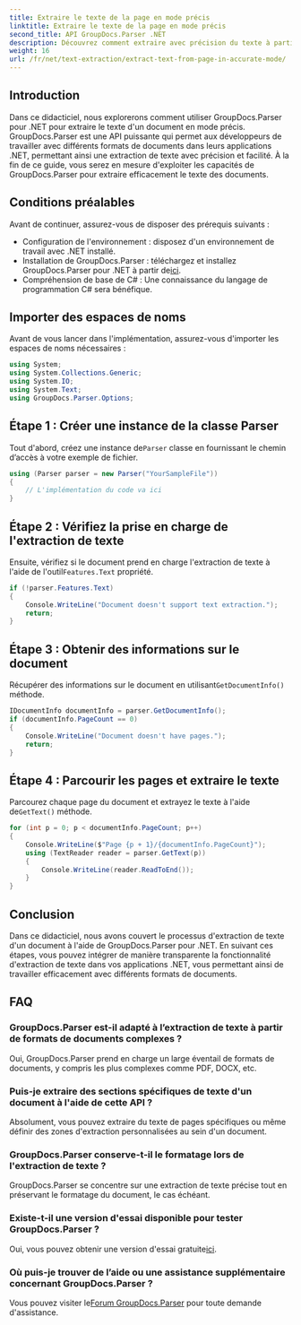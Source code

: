 ```yaml
---
title: Extraire le texte de la page en mode précis
linktitle: Extraire le texte de la page en mode précis
second_title: API GroupDocs.Parser .NET
description: Découvrez comment extraire avec précision du texte à partir de documents à l'aide de GroupDocs.Parser pour .NET dans ce didacticiel complet.
weight: 16
url: /fr/net/text-extraction/extract-text-from-page-in-accurate-mode/
---
```

## Introduction
Dans ce didacticiel, nous explorerons comment utiliser GroupDocs.Parser pour .NET pour extraire le texte d'un document en mode précis. GroupDocs.Parser est une API puissante qui permet aux développeurs de travailler avec différents formats de documents dans leurs applications .NET, permettant ainsi une extraction de texte avec précision et facilité. À la fin de ce guide, vous serez en mesure d'exploiter les capacités de GroupDocs.Parser pour extraire efficacement le texte des documents.
## Conditions préalables
Avant de continuer, assurez-vous de disposer des prérequis suivants :
- Configuration de l'environnement : disposez d'un environnement de travail avec .NET installé.
-  Installation de GroupDocs.Parser : téléchargez et installez GroupDocs.Parser pour .NET à partir de[ici](https://releases.groupdocs.com/parser/net/).
- Compréhension de base de C# : Une connaissance du langage de programmation C# sera bénéfique.
## Importer des espaces de noms
Avant de vous lancer dans l'implémentation, assurez-vous d'importer les espaces de noms nécessaires :
```csharp
using System;
using System.Collections.Generic;
using System.IO;
using System.Text;
using GroupDocs.Parser.Options;
```
## Étape 1 : Créer une instance de la classe Parser
 Tout d'abord, créez une instance de`Parser` classe en fournissant le chemin d’accès à votre exemple de fichier.
```csharp
using (Parser parser = new Parser("YourSampleFile"))
{
    // L'implémentation du code va ici
}
```
## Étape 2 : Vérifiez la prise en charge de l'extraction de texte
 Ensuite, vérifiez si le document prend en charge l'extraction de texte à l'aide de l'outil`Features.Text` propriété.
```csharp
if (!parser.Features.Text)
{
    Console.WriteLine("Document doesn't support text extraction.");
    return;
}
```
## Étape 3 : Obtenir des informations sur le document
 Récupérer des informations sur le document en utilisant`GetDocumentInfo()` méthode.
```csharp
IDocumentInfo documentInfo = parser.GetDocumentInfo();
if (documentInfo.PageCount == 0)
{
    Console.WriteLine("Document doesn't have pages.");
    return;
}
```
## Étape 4 : Parcourir les pages et extraire le texte
 Parcourez chaque page du document et extrayez le texte à l'aide de`GetText()` méthode.
```csharp
for (int p = 0; p < documentInfo.PageCount; p++)
{
    Console.WriteLine($"Page {p + 1}/{documentInfo.PageCount}");
    using (TextReader reader = parser.GetText(p))
    {
        Console.WriteLine(reader.ReadToEnd());
    }
}
```
## Conclusion
Dans ce didacticiel, nous avons couvert le processus d'extraction de texte d'un document à l'aide de GroupDocs.Parser pour .NET. En suivant ces étapes, vous pouvez intégrer de manière transparente la fonctionnalité d'extraction de texte dans vos applications .NET, vous permettant ainsi de travailler efficacement avec différents formats de documents.

## FAQ
### GroupDocs.Parser est-il adapté à l’extraction de texte à partir de formats de documents complexes ?
Oui, GroupDocs.Parser prend en charge un large éventail de formats de documents, y compris les plus complexes comme PDF, DOCX, etc.
### Puis-je extraire des sections spécifiques de texte d'un document à l'aide de cette API ?
Absolument, vous pouvez extraire du texte de pages spécifiques ou même définir des zones d'extraction personnalisées au sein d'un document.
### GroupDocs.Parser conserve-t-il le formatage lors de l'extraction de texte ?
GroupDocs.Parser se concentre sur une extraction de texte précise tout en préservant le formatage du document, le cas échéant.
### Existe-t-il une version d'essai disponible pour tester GroupDocs.Parser ?
 Oui, vous pouvez obtenir une version d'essai gratuite[ici](https://releases.groupdocs.com/).
### Où puis-je trouver de l’aide ou une assistance supplémentaire concernant GroupDocs.Parser ?
 Vous pouvez visiter le[Forum GroupDocs.Parser](https://forum.groupdocs.com/c/parser/17) pour toute demande d'assistance.